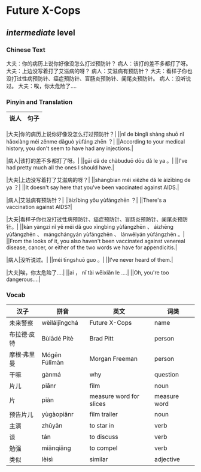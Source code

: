 # Future X-Cops
## *intermediate* level

### Chinese Text
大夫：你的病历上说你好像没怎么打过预防针？
病人：该打的差不多都打了呀。
大夫：上边没写着打了艾滋病的呀？
病人：艾滋病有预防针？
大夫：看样子你也没打过性病预防针、癌症预防针、盲肠炎预防针、阑尾炎预防针。
病人：没听说过。
大夫：唉，你太危险了....

### Pinyin and Translation
|说人|句子|
|----|----|

|大夫|你的病历上说你好像没怎么打过预防针？|
||nǐ de bìnglì shàng shuō nǐ hǎoxiàng méi zěnme dǎguò yùfáng zhēn ？|
||According to your medical history, you don't seem to have had any injections.|

|病人|该打的差不多都打了呀。|
||gāi dǎ de chàbuduō dōu dǎ le ya 。|
||I've had pretty much all the ones I should have.|

|大夫|上边没写着打了艾滋病的呀？|
||shàngbian méi xiězhe dǎ le àizībìng de ya ？|
||It doesn't say here that you've been vaccinated against AIDS.|

|病人|艾滋病有预防针？|
||àizībìng yǒu yùfángzhēn ？|
||There's a vaccination against AIDS?|

|大夫|看样子你也没打过性病预防针、癌症预防针、盲肠炎预防针、阑尾炎预防针。|
||kàn yàngzi nǐ yě méi dǎ guo xìngbìng yùfángzhēn 、 áizhēng yùfángzhēn 、 mángchángyán yùfángzhēn 、 lánwěiyán yùfángzhēn 。|
||From the looks of it, you also haven't been vaccinated against venereal disease, cancer, or either of the two words we have for appendicitis.|

|病人|没听说过。|
||méi tīngshuō guo 。|
||I've never heard of them.|

|大夫|唉，你太危险了....|
||ai ， nǐ tài wēixiǎn le ....|
||Oh, you're too dangerous....|
### Vocab
|汉子|拼音|英文|词类|
|----|----|----|----|
|未来警察|wèiláijǐngchá|Future X-Cops|name|
|布拉德·皮特|Bùlādé Pítè|Brad Pitt|person|
|摩根·弗里曼|Mógēn Fúlǐmàn|Morgan Freeman|person|
|干嘛|gànmá|why|question|
|片儿|piānr|film|noun|
|片|piàn|measure word for slices|measure word|
|预告片儿|yùgàopiānr|film trailer|noun|
|主演|zhǔyǎn|to star in|verb|
|谈|tán|to discuss|verb|
|勉强|miǎnqiǎng|to compel|verb|
|类似|lèisì|similar|adjective|